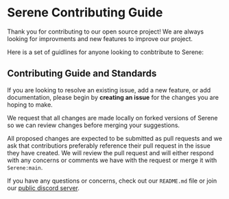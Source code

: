 # Serene Contributing Guide

Thank you for contributing to our open source project! We are always looking for improvments and new features to improve our project.

Here is a set of guidlines for anyone looking to conbtribute to Serene:

## Contributing Guide and Standards

If you are looking to resolve an existing issue, add a new feature, or add documentation, please begin by **creating an issue** for the changes you are hoping to make.

We request that all changes are made locally on forked versions of Serene so we can review changes before merging your suggestions.

All proposed changes are expected to be submitted as pull requests and we ask that contributiors preferably reference their pull request in the issue they have created. We will review the pull request and will either respond with any concerns or comments we have with the request or merge it with ```Serene:main```.

If you have any questions or concerns, check out our ```README.md``` file or join our [public discord server](https://discord.gg/RJxeZCwNmf). 
